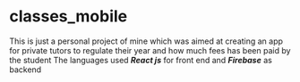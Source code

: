 # classes_mobile
This is just a personal project of mine which was aimed at creating an app for private tutors to regulate their year and how much fees has been paid by the student
The languages used ***React js*** for front end and ***Firebase***  as backend 
